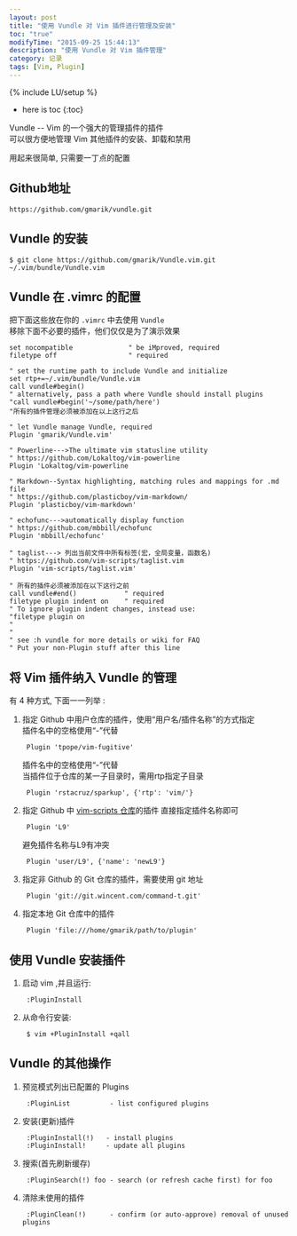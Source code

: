 ```yaml
---
layout: post
title: "使用 Vundle 对 Vim 插件进行管理及安装"
toc: "true"
modifyTime: "2015-09-25 15:44:13"
description: "使用 Vundle 对 Vim 插件管理"
category: 记录
tags: [Vim, Plugin]
---
```

{% include LU/setup %}

* here is toc
{:toc}


Vundle -- Vim 的一个强大的管理插件的插件   
可以很方便地管理 Vim 其他插件的安装、卸载和禁用  

用起来很简单, 只需要一丁点的配置  

## Github地址

	https://github.com/gmarik/vundle.git 

## Vundle 的安装

	$ git clone https://github.com/gmarik/Vundle.vim.git ~/.vim/bundle/Vundle.vim  

## Vundle 在 .vimrc 的配置

把下面这些放在你的 `.vimrc` 中去使用 `Vundle`  
移除下面不必要的插件，他们仅仅是为了演示效果   

	set nocompatible              " be iMproved, required
	filetype off                  " required

	" set the runtime path to include Vundle and initialize
	set rtp+=~/.vim/bundle/Vundle.vim
	call vundle#begin()
	" alternatively, pass a path where Vundle should install plugins
	"call vundle#begin('~/some/path/here')
	"所有的插件管理必须被添加在以上这行之后

	" let Vundle manage Vundle, required
	Plugin 'gmarik/Vundle.vim'

	" Powerline--->The ultimate vim statusline utility  
	" https://github.com/Lokaltog/vim-powerline
	Plugin 'Lokaltog/vim-powerline

	" Markdown--Syntax highlighting, matching rules and mappings for .md file
	" https://github.com/plasticboy/vim-markdown/
	Plugin 'plasticboy/vim-markdown'

	" echofunc--->automatically display function 
	" https://github.com/mbbill/echofunc 
	Plugin 'mbbill/echofunc'

	" taglist---> 列出当前文件中所有标签(宏，全局变量，函数名) 
	" https://github.com/vim-scripts/taglist.vim 
	Plugin 'vim-scripts/taglist.vim'  

	" 所有的插件必须被添加在以下这行之前
	call vundle#end()            " required
	filetype plugin indent on    " required
	" To ignore plugin indent changes, instead use:
	"filetype plugin on
	"
	"
	" see :h vundle for more details or wiki for FAQ
	" Put your non-Plugin stuff after this line

## 将 Vim 插件纳入 Vundle 的管理  

有 4 种方式, 下面一一列举 :  

1. 指定 Github 中用户仓库的插件，使用“用户名/插件名称”的方式指定  
   插件名中的空格使用“-”代替  

		Plugin 'tpope/vim-fugitive'

	插件名中的空格使用“-”代替  
	当插件位于仓库的某一子目录时，需用rtp指定子目录  

		Plugin 'rstacruz/sparkup', {'rtp': 'vim/'}

2. 指定 Github 中 [vim-scripts 仓库](http://vim-scripts.org/vim/scripts.html)的插件
   直接指定插件名称即可  

		Plugin 'L9'

	避免插件名称与L9有冲突  
	
		Plugin 'user/L9', {'name': 'newL9'}

3. 指定非 Github 的 Git 仓库的插件，需要使用 git 地址  

		Plugin 'git://git.wincent.com/command-t.git'

4. 指定本地 Git 仓库中的插件  

		Plugin 'file:///home/gmarik/path/to/plugin'


## 使用 Vundle 安装插件

1. 启动 vim ,并且运行:  

		:PluginInstall

2. 从命令行安装:  

		$ vim +PluginInstall +qall

## Vundle 的其他操作  

1. 预览模式列出已配置的 Plugins

		:PluginList          - list configured plugins

2. 安装(更新)插件

		:PluginInstall(!)	- install plugins
		:PluginInstall!		- update all plugins

3. 搜索(首先刷新缓存)

		:PluginSearch(!) foo - search (or refresh cache first) for foo

4. 清除未使用的插件

		:PluginClean(!)      - confirm (or auto-approve) removal of unused plugins

